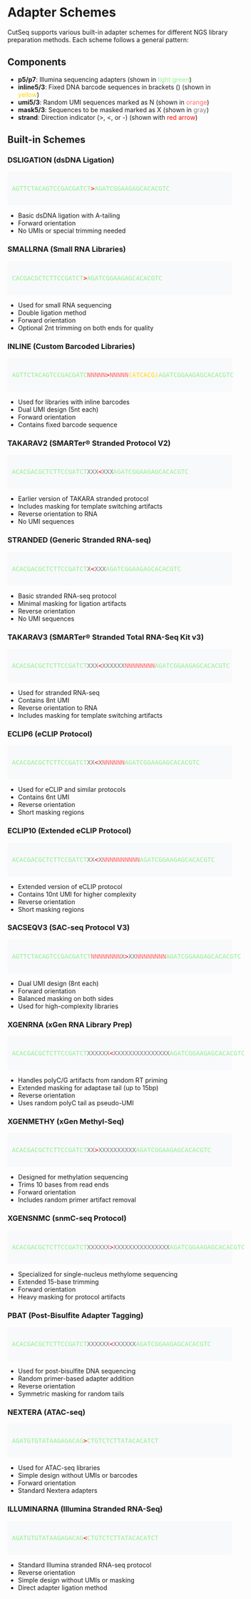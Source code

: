 # Adapter Schemes

CutSeq supports various built-in adapter schemes for different NGS library preparation methods. Each scheme follows a general pattern:

## Components

- **p5/p7**: Illumina sequencing adapters (shown in <span style="color: #90EE90">light green</span>)
- **inline5/3**: Fixed DNA barcode sequences in brackets () (shown in <span style="color: #FFD700">yellow</span>)
- **umi5/3**: Random UMI sequences marked as N (shown in <span style="color: #FF6B6B">orange</span>)
- **mask5/3**: Sequences to be masked marked as X (shown in <span style="color: #808080">gray</span>)
- **strand**: Direction indicator (>, <, or -) (shown with <span style="color: #FF0000">red arrow</span>)

## Built-in Schemes

### DSLIGATION (dsDNA Ligation)
<div class="adapter-scheme">
<div style="display: flex; align-items: center; font-family: monospace; margin: 20px 0;">
  <span style="color: #90EE90">AGTTCTACAGTCCGACGATCT</span>
  <span style="color: #FF0000">&gt;</span>
  <span style="color: #90EE90">AGATCGGAAGAGCACACGTC</span>
</div>
</div>

- Basic dsDNA ligation with A-tailing
- Forward orientation
- No UMIs or special trimming needed

### SMALLRNA (Small RNA Libraries)
<div class="adapter-scheme">
<div style="display: flex; align-items: center; font-family: monospace; margin: 20px 0;">
  <span style="color: #90EE90">CACGACGCTCTTCCGATCT</span>
  <span style="color: #FF0000">&gt;</span>
  <span style="color: #90EE90">AGATCGGAAGAGCACACGTC</span>
</div>
</div>

- Used for small RNA sequencing
- Double ligation method
- Forward orientation
- Optional 2nt trimming on both ends for quality

### INLINE (Custom Barcoded Libraries)
<div class="adapter-scheme">
<div style="display: flex; align-items: center; font-family: monospace; margin: 20px 0;">
  <span style="color: #90EE90">AGTTCTACAGTCCGACGATC</span>
  <span style="color: #FF6B6B">NNNNN</span>
  <span style="color: #FF0000">&gt;</span>
  <span style="color: #FF6B6B">NNNNN</span>
  <span style="color: #FFD700">(ATCACG)</span>
  <span style="color: #90EE90">AGATCGGAAGAGCACACGTC</span>
</div>
</div>

- Used for libraries with inline barcodes
- Dual UMI design (5nt each)
- Forward orientation
- Contains fixed barcode sequence

### TAKARAV2 (SMARTer® Stranded Protocol V2)
<div class="adapter-scheme">
<div style="display: flex; align-items: center; font-family: monospace; margin: 20px 0;">
  <span style="color: #90EE90">ACACGACGCTCTTCCGATCT</span>
  <span style="color: #808080">XXX</span>
  <span style="color: #FF0000">&lt;</span>
  <span style="color: #808080">XXX</span>
  <span style="color: #90EE90">AGATCGGAAGAGCACACGTC</span>
</div>
</div>

- Earlier version of TAKARA stranded protocol
- Includes masking for template switching artifacts
- Reverse orientation to RNA
- No UMI sequences

### STRANDED (Generic Stranded RNA-seq)
<div class="adapter-scheme">
<div style="display: flex; align-items: center; font-family: monospace; margin: 20px 0;">
  <span style="color: #90EE90">ACACGACGCTCTTCCGATCT</span>
  <span style="color: #808080">X</span>
  <span style="color: #FF0000">&lt;</span>
  <span style="color: #808080">XXX</span>
  <span style="color: #90EE90">AGATCGGAAGAGCACACGTC</span>
</div>
</div>

- Basic stranded RNA-seq protocol
- Minimal masking for ligation artifacts
- Reverse orientation
- No UMI sequences

### TAKARAV3 (SMARTer® Stranded Total RNA-Seq Kit v3)
<div class="adapter-scheme">
<div style="display: flex; align-items: center; font-family: monospace; margin: 20px 0;">
  <span style="color: #90EE90">ACACGACGCTCTTCCGATCT</span>
  <span style="color: #808080">XXX</span>
  <span style="color: #FF0000">&lt;</span>
  <span style="color: #808080">XXXXXX</span>
  <span style="color: #FF6B6B">NNNNNNNN</span>
  <span style="color: #90EE90">AGATCGGAAGAGCACACGTC</span>
</div>
</div>

- Used for stranded RNA-seq
- Contains 8nt UMI
- Reverse orientation to RNA
- Includes masking for template switching artifacts

### ECLIP6 (eCLIP Protocol)
<div class="adapter-scheme">
<div style="display: flex; align-items: center; font-family: monospace; margin: 20px 0;">
  <span style="color: #90EE90">ACACGACGCTCTTCCGATCT</span>
  <span style="color: #808080">XX</span>
  <span style="color: #FF0000">&lt;</span>
  <span style="color: #808080">X</span>
  <span style="color: #FF6B6B">NNNNNN</span>
  <span style="color: #90EE90">AGATCGGAAGAGCACACGTC</span>
</div>
</div>

- Used for eCLIP and similar protocols
- Contains 6nt UMI
- Reverse orientation
- Short masking regions

### ECLIP10 (Extended eCLIP Protocol)
<div class="adapter-scheme">
<div style="display: flex; align-items: center; font-family: monospace; margin: 20px 0;">
  <span style="color: #90EE90">ACACGACGCTCTTCCGATCT</span>
  <span style="color: #808080">XX</span>
  <span style="color: #FF0000">&lt;</span>
  <span style="color: #808080">X</span>
  <span style="color: #FF6B6B">NNNNNNNNNN</span>
  <span style="color: #90EE90">AGATCGGAAGAGCACACGTC</span>
</div>
</div>

- Extended version of eCLIP protocol
- Contains 10nt UMI for higher complexity
- Reverse orientation
- Short masking regions

### SACSEQV3 (SAC-seq Protocol V3)
<div class="adapter-scheme">
<div style="display: flex; align-items: center; font-family: monospace; margin: 20px 0;">
  <span style="color: #90EE90">AGTTCTACAGTCCGACGATCT</span>
  <span style="color: #FF6B6B">NNNNNNNN</span>
  <span style="color: #808080">X</span>
  <span style="color: #FF0000">&gt;</span>
  <span style="color: #808080">XX</span>
  <span style="color: #FF6B6B">NNNNNNNN</span>
  <span style="color: #90EE90">AGATCGGAAGAGCACACGTC</span>
</div>
</div>

- Dual UMI design (8nt each)
- Forward orientation
- Balanced masking on both sides
- Used for high-complexity libraries

### XGENRNA (xGen RNA Library Prep)
<div class="adapter-scheme">
<div style="display: flex; align-items: center; font-family: monospace; margin: 20px 0;">
  <span style="color: #90EE90">ACACGACGCTCTTCCGATCT</span>
  <span style="color: #808080">XXXXXX</span>
  <span style="color: #FF0000">&lt;</span>
  <span style="color: #808080">XXXXXXXXXXXXXXX</span>
  <span style="color: #90EE90">AGATCGGAAGAGCACACGTC</span>
</div>
</div>

- Handles polyC/G artifacts from random RT priming
- Extended masking for adaptase tail (up to 15bp)
- Reverse orientation
- Uses random polyC tail as pseudo-UMI

### XGENMETHY (xGen Methyl-Seq)
<div class="adapter-scheme">
<div style="display: flex; align-items: center; font-family: monospace; margin: 20px 0;">
  <span style="color: #90EE90">ACACGACGCTCTTCCGATCT</span>
  <span style="color: #808080">XX</span>
  <span style="color: #FF0000">&gt;</span>
  <span style="color: #808080">XXXXXXXXXX</span>
  <span style="color: #90EE90">AGATCGGAAGAGCACACGTC</span>
</div>
</div>

- Designed for methylation sequencing
- Trims 10 bases from read ends
- Forward orientation
- Includes random primer artifact removal

### XGENSNMC (snmC-seq Protocol)
<div class="adapter-scheme">
<div style="display: flex; align-items: center; font-family: monospace; margin: 20px 0;">
  <span style="color: #90EE90">ACACGACGCTCTTCCGATCT</span>
  <span style="color: #808080">XXXXXX</span>
  <span style="color: #FF0000">&gt;</span>
  <span style="color: #808080">XXXXXXXXXXXXXXX</span>
  <span style="color: #90EE90">AGATCGGAAGAGCACACGTC</span>
</div>
</div>

- Specialized for single-nucleus methylome sequencing
- Extended 15-base trimming
- Forward orientation
- Heavy masking for protocol artifacts

### PBAT (Post-Bisulfite Adapter Tagging)
<div class="adapter-scheme">
<div style="display: flex; align-items: center; font-family: monospace; margin: 20px 0;">
  <span style="color: #90EE90">ACACGACGCTCTTCCGATCT</span>
  <span style="color: #808080">XXXXXX</span>
  <span style="color: #FF0000">&lt;</span>
  <span style="color: #808080">XXXXXX</span>
  <span style="color: #90EE90">AGATCGGAAGAGCACACGTC</span>
</div>
</div>

- Used for post-bisulfite DNA sequencing
- Random primer-based adapter addition
- Reverse orientation
- Symmetric masking for random tails

### NEXTERA (ATAC-seq)
<div class="adapter-scheme">
<div style="display: flex; align-items: center; font-family: monospace; margin: 20px 0;">
  <span style="color: #90EE90">AGATGTGTATAAGAGACAG</span>
  <span style="color: #FF0000">&gt;</span>
  <span style="color: #90EE90">CTGTCTCTTATACACATCT</span>
</div>
</div>

- Used for ATAC-seq libraries
- Simple design without UMIs or barcodes
- Forward orientation
- Standard Nextera adapters

### ILLUMINARNA (Illumina Stranded RNA-Seq)
<div class="adapter-scheme">
<div style="display: flex; align-items: center; font-family: monospace; margin: 20px 0;">
  <span style="color: #90EE90">AGATGTGTATAAGAGACAG</span>
  <span style="color: #FF0000">&lt;</span>
  <span style="color: #90EE90">CTGTCTCTTATACACATCT</span>
</div>
</div>

- Standard Illumina stranded RNA-seq protocol
- Reverse orientation
- Simple design without UMIs or masking
- Direct adapter ligation method

<style>
.adapter-scheme {
  background: #f8f9fa;
  border-radius: 4px;
  padding: 10px;
  margin: 10px 0;
}
</style> 